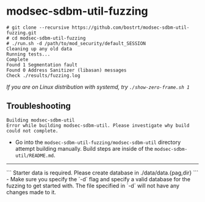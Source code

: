 # modsec-sdbm-util-fuzzing
```
# git clone --recursive https://github.com/bostrt/modsec-sdbm-util-fuzzing.git
# cd modsec-sdbm-util-fuzzing
# ./run.sh -d /path/to/mod_security/default_SESSION
Cleaning up any old data
Running tests...
Complete
Found 1 Segmentation fault
Found 0 Address Sanitizer (libasan) messages
Check ./results/fuzzing.log
```
*If you are on Linux distribution with systemd, try `./show-zero-frame.sh 1`*

## Troubleshooting
```
Building modsec-sdbm-util
Error while building modsec-sdbm-util. Please investigate why build could not complete.
```
- Go into the `modsec-sdbm-util-fuzzing/modsec-sdbm-util` directory attempt building manually. Build steps are inside of the `modsec-sdbm-util/README.md`.
<hr/>
```
Starter data is required. Please create database in ./data/data.{pag,dir}
```
- Make sure you specify the `-d` flag and specify a valid database for the fuzzing to get started with. The file specified in `-d` will not have any changes made to it.
